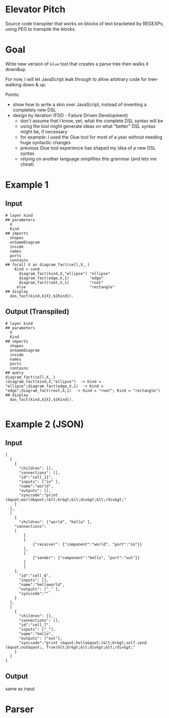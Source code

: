 # Elevator Pitch

Source code transpiler that works on blocks of text bracketed by REGEXPs, using PEG to transpile the blocks.

# Goal
Write new version of `Glue` tool that creates a parse tree then walks it down&up.

For now, I will let JavaScript leak through to allow arbitrary code for tree-walking down & up.

Points:
- show how to write a skin over JavaScript, instead of inventing a completely new DSL
- design by iteration (FDD - Failure Driven Development) 
  - don't assume that I know, yet, what the complete DSL syntax will be
  - using the tool might generate ideas on what "better" DSL syntax might be, if necessary
  - for example: I used the Glue tool for most of a year without needing huge syntactic changes
  - previous Glue tool experience has shaped my idea of a new DSL syntax
  - relying on another language simplifies this grammar (and lets me cheat)
# Example 1
## Input
```
# layer kind
## parameters
  X
  Kind
## imports
  shapes
  onSameDiagram
  inside
  names
  ports
  contains
## forall X as diagram_fact(cell,X,_)
    Kind = cond
      diagram_fact(kind,X,"ellipse") "ellipse"
      diagram_fact(edge,X,1)         "edge"
      diagram_fact(root,X,1)         "root"
     else                            "rectangle"
## display
  das_fact(kind,${X},${Kind}).

```
## Output (Transpiled)
```
# layer kind
## parameters
  X
  Kind
## imports
  shapes
  onSameDiagram
  inside
  names
  ports
  contains
## query
diagram_fact(cell,X,_) 
(diagram_fact(kind,X,"ellipse")  -> Kind = "ellipse";diagram_fact(edge,X,1)  -> Kind = "edge";diagram_fact(root,X,1)  -> Kind = "root"; Kind = "rectangle")
## display
  das_fact(kind,${X},${Kind}).


```

# Example 2 (JSON)
## Input
```
[
  [
    {
      "children": [],
      "connections": [],
      "id":"cell_11",
      "inputs": ["in" ],
      "name":"world",
      "outputs": [],
      "synccode":"print (&quot;world&quot;)&lt;br&gt;&lt;div&gt;&lt;/div&gt;"
    }
  ],
  [
    {
      "children": ["world", "hello" ],
	"connections":
	[
	    [
		[
		    {"receiver": {"component":"world", "port":"in"}}
		],
		[
		    {"sender": {"component":"hello", "port":"out"}}
		]
	    ]
	],
      "id":"cell_6",
      "inputs": [],
      "name":"helloworld",
      "outputs": ["_" ],
      "synccode":""
    }
  ],
  [
    {
      "children": [],
      "connections": [],
      "id":"cell_7",
      "inputs": ["_"],
      "name":"hello",
      "outputs": ["out"],
      "synccode":"print (&quot;hello&quot;)&lt;br&gt;self.send (&quot;out&quot;, True)&lt;br&gt;&lt;div&gt;&lt;/div&gt;"
    }
  ]
]
```
## Output 
same as input


# Parser
```

```
